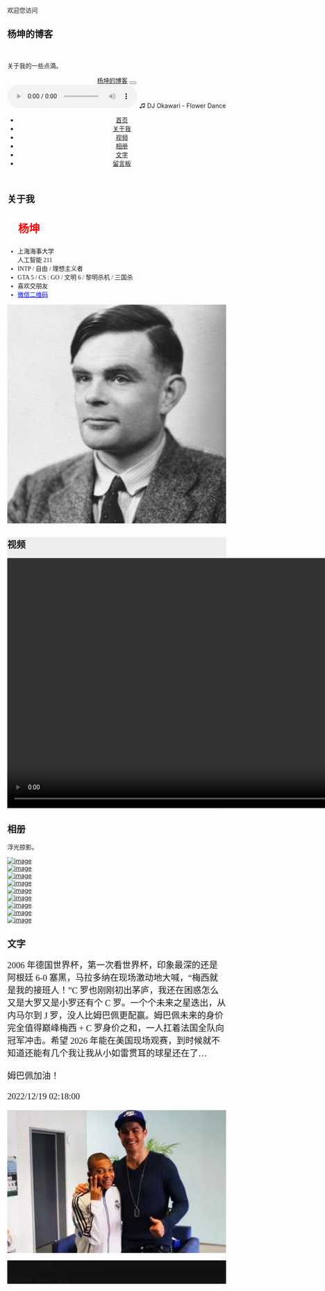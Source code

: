 <!DOCTYPE html>
<html>
  <head>
    <meta charset="utf-8">
    <meta http-equiv="X-UA-Compatible" content="IE=edge">
    <title>杨坤的博客</title>
    <meta name="description" content="">
    <meta name="viewport" content="width=device-width, initial-scale=1">
    <meta name="robots" content="all,follow">
    <link rel="stylesheet" href="vendor/bootstrap/css/bootstrap.min.css">
    <link rel="stylesheet" href="vendor/font-awesome/css/font-awesome.min.css">
    <link rel="stylesheet" href="https://fonts.googleapis.com/css?family=Montserrat:400,700|Cardo:400,400italic,700">
    <link rel="stylesheet" href="vendor/lightbox2/css/lightbox.min.css">
    <link rel="stylesheet" href="css/style.default.css" id="theme-stylesheet">
    <link rel="stylesheet" href="css/custom.css">
    <link rel="shortcut icon" href="img/favicon.png">
    <link rel="stylesheet" href="https://cdnjs.cloudflare.com/ajax/libs/leaflet/1.4.0/leaflet.css">
	<link rel="stylesheet" href="https://fonts.googleapis.com/css?family=Noto+Sans+SC:100,300,400,500,700,900">
  </head>
  <body>
    <section id="intro" style="background-image: url('img/Bridge.png');" class="intro">
      <div class="overlay"></div>
      <div class="content">
        <div class="container clearfix">
          <div class="row">
            <div class="col-lg-8 col-md-12 mx-auto">
              <p style="font-family:Noto Sans SC;">欢迎您访问&nbsp;</p>
              <h1 style="font-family:Noto Sans SC;">杨坤的博客&nbsp;</h1>
				<br>
              <p style="font-family:Noto Sans SC;">关于我的一些点滴。</p>
            </div>
          </div>
        </div>
      </div>
    </section>
    <header class="header">
      <nav class="navbar navbar-expand-lg">
        <div class="container"><a href="#intro" class="navbar-brand link-scroll" style="font-family:Noto Sans SC;">杨坤的博客</a>
          <button type="button" data-toggle="collapse" data-target="#navbarSupportedContent" aria-controls="navbarSupportedContent" aria-expanded="false" aria-label="Toggle navigation" class="navbar-toggler navbar-toggler-right"><i class="fa fa-bars"></i></button>
          <div id="navbarSupportedContent" class="collapse navbar-collapse">
			<audio controls loop="true">
  			<source src="FlowerDance.mp3" type="audio/mpeg">
			<source src="https://github.com/AlanTuring01/alanblog.github.io/tree/main/FlowerDance.mp3" type="video/mpeg" loop="-1">
			</audio>
			♫  DJ Okawari - Flower Dance
            <ul class="navbar-nav ml-auto">
              <li class="nav-item"><a href="#intro" class="nav-link link-scroll" style="font-family:Noto Sans SC;">首页</a></li>
              <li class="nav-item"><a href="#about" class="nav-link link-scroll" style="font-family:Noto Sans SC;">关于我</a></li>
              <li class="nav-item"><a href="#services" class="nav-link link-scroll" style="font-family:Noto Sans SC;">视频</a></li>
              <li class="nav-item"><a href="#portfolio" class="nav-link link-scroll" style="font-family:Noto Sans SC;">相册</a></li>
              <li class="nav-item"><a href="#text" class="nav-link link-scroll" style="font-family:Noto Sans SC;">文字</a></li>
              <li class="nav-item"><a href="#contact" class="nav-link link-scroll" style="font-family:Noto Sans SC;">留言板</a></li>
            </ul>
          </div>
        </div>
      </nav>
    </header>
    <section id="about" class="text">
      <div class="container">
        <div class="row">
          <div class="col-lg-6">
            <h2 class="heading">关于我</h2>
            <h3 style="font-family:Noto Sans SC;color:red;font-size:25px;">&nbsp; &nbsp; 杨坤</h3>
            <ul style="font-family:Noto Sans SC;">
			<li>上海海事大学<br>人工智能 211</li>
  			<li>INTP / 自由 / 理想主义者</li>
			<li>GTA 5 / CS : GO / 文明 6 / 黎明杀机 / 三国杀</li>
			<li>喜欢交朋友</li>
			<li><a href="img/WechatQRCode.png" style="font-family:Noto Sans SC;color:blue;">微信二维码</a></li>
			</ul>
          </div>
          <div class="col-lg-5 mx-auto">
            <p><img src="img/Alan Turing.png" alt="GFW has Blcoked this picture." class="img-fluid rounded-circle"></p>
          </div>
        </div>
      </div>
    </section>
    <section id="services" style="background-color: #eee">
      <div class="container">
        <div class="row services">
          <div class="col-lg-12">
            <h2 class="heading" style="font-family:Noto Sans SC;">视频</h2>
			  <div class="col-md-4">
              <video width="1024" height="576" controls>
			  <source src="video/CSGO.mp4" type="video/mp4">
			  </video>
				</div>
          </div>
        </div>
      </div>
    </section>
    <section id="portfolio" class="gallery">
      <div class="container clearfix">
        <div class="row">
          <div class="col-lg-12">
            <div class="row">
              <div class="col-md-12 col-lg-8">
                <h2 class="heading" style="font-family:Noto Sans SC;">相册</h2>
                <p style="font-family:Noto Sans SC;">浮光掠影。</p>
              </div>
            </div>
            <div class="row">
				<div class="col-md-4">
                <div class="box"><a href="img/11.png" data-lightbox="image-1" data-title="Some footer information" class="has-border"><img src="img/11.png" alt="image" class="img-fluid"></a></div>
              </div>
				<div class="col-md-4">
                <div class="box"><a href="img/12.png" data-lightbox="image-1" data-title="Some footer information" class="has-border"><img src="img/12.png" alt="image" class="img-fluid"></a></div>
              </div>
              <div class="col-md-4">
                <div class="box"><a href="img/14.png" data-lightbox="image-1" data-title="Some footer information" class="has-border"><img src="img/14.png" alt="image" class="img-fluid"></a></div>
              </div>
            </div>
            <div class="row">
              <div class="col-md-4">
                <div class="box"><a href="img/15.png" data-lightbox="image-1" data-title="Some footer information" class="has-border"><img src="img/15.png" alt="image" class="img-fluid"></a></div>
              </div>
              <div class="col-md-4">
                <div class="box"><a href="img/16.png" data-lightbox="image-1" data-title="Some footer information" class="has-border"><img src="img/16.png" alt="image" class="img-fluid"></a></div>
              </div>
              <div class="col-md-4">
                <div class="box"><a href="img/17.png" data-lightbox="image-1" data-title="Some footer information" class="has-border"><img src="img/17.png" alt="image" class="img-fluid"></a></div>
              </div>
            </div>
            <div class="row">
              <div class="col-md-4">
                <div class="box"><a href="img/18.png" data-lightbox="image-1" data-title="Some footer information" class="has-border"><img src="img/18.png" alt="image" class="img-fluid"></a></div>
              </div>
              <div class="col-md-4">
                <div class="box"><a href="img/19.png" data-lightbox="image-1" data-title="Some footer information" class="has-border"><img src="img/19.png" alt="image" class="img-fluid"></a></div>
              </div>
              <div class="col-md-4">
                <div class="box"><a href="img/20.png" data-lightbox="image-1" data-title="Some footer information" class="has-border"><img src="img/20.png" alt="image" class="img-fluid"></a></div>
              </div>
				</div>
              </div>
              </div>
            </div>
    </section>
    <section id="text" class="text-page section-inverse">
      <div class="container">
        <div class="row">
          <div class="col-lg-12">
            <h2 class="heading" style="font-family:Noto Sans SC;">文字</h2>
            <div class="row">
              <div class="col-md-6">
                <p style="font-family:Noto Sans SC;font-size:20px;">2006 年德国世界杯，第一次看世界杯，印象最深的还是阿根廷 6-0 塞黑，马拉多纳在现场激动地大喊，“梅西就是我的接班人！”C 罗也刚刚初出茅庐，我还在困惑怎么又是大罗又是小罗还有个 C 罗。一个个未来之星迭出，从内马尔到 J 罗，没人比姆巴佩更配赢。姆巴佩未来的身价完全值得巅峰梅西 + C 罗身价之和，一人扛着法国全队向冠军冲击。希望 2026 年能在美国现场观赛，到时候就不知道还能有几个我让我从小如雷贯耳的球星还在了…<br><br>
                姆巴佩加油！<br><br>2022/12/19 02:18:00</p>
              </div>
              <div class="col-md-6">
                <p><img src="img/MC.png" alt="GFW has Blcoked this picture."></p>
              </div>
            </div>
          </div>
        </div>
      </div>
    </section>
<footer style="background-color: #111;">
  <div class="container"> 
        <div class="row copyright">
          <div class="col-md-6">
            <p class="mb-md-0 text-center text-md-left" style="font-family:Noto Sans SC;">&copy;2022-2023 杨坤&nbsp; All Rights Reserved.</p>
          </div>
          <div class="col-md-6">
            <p class="credit mb-md-0 text-center text-md-right" style="font-family:Noto Sans SC;">友情链接&nbsp;&nbsp;
			 <a href="https://ausertdream.github.io" target="_blank" style="font-family:Noto Sans SC;">Ausert&nbsp;&nbsp;</a>
				<a href="https://kr777.xyz/" target="_blank" style="font-family:Noto Sans SC;">狂人</a>
			  </p>
          </div>
        </div>
      </div>
    </footer>
  </body>
</html>
